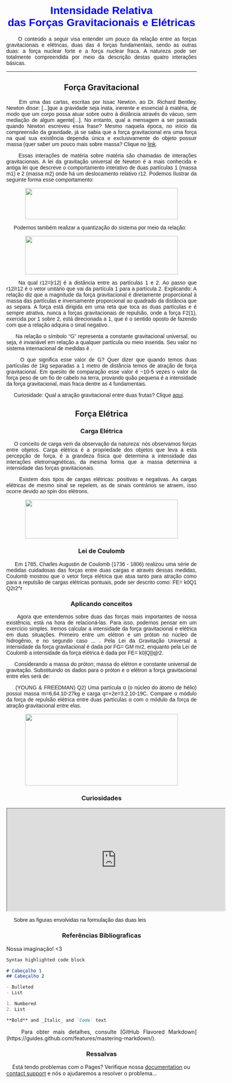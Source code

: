<link rel="icon" type="image/png" href="https://user-images.githubusercontent.com/85965849/122329635-26a57e00-cf08-11eb-9522-a89398c551bd.png"/>
  
# <center><font face="arial" color="blue">Intensidade Relativa <br> das Forças Gravitacionais e Elétricas</font></center>

<p></p>

<P align="justify">
  <font face="arial">&nbsp;&nbsp;&nbsp;&nbsp;&nbsp;O conteúdo a seguir visa entender um pouco da relação entre as forças gravitacionais e elétricas, duas das 4 forças fundamentais, sendo as outras duas: a força nuclear forte e a força nuclear fraca. A natureza pode ser totalmente compreendida por meio da descrição destas quatro interações básicas.
  </font>
</P>
<p></p>

 
<HR>
<p></p>
  
## <CENTER>Força Gravitacional</CENTER>
<font face="arial">
<P align="justify">&nbsp;&nbsp;&nbsp;&nbsp;&nbsp;Em uma das cartas, escritas por Issac Newton, ao Dr. Richard Bentley, Newton disse: [...]que a gravidade seja inata, inerente e essencial à matéria, de modo que um corpo possa atuar sobre outro à distância através do vácuo, sem mediação de algum agente[...]. No entanto, qual a mensagem a ser passada quando Newton escreveu essa frase? Mesmo naquela época, no início da compreensão da gravidade, já se sabia que a força gravitacional era uma força na qual sua existência dependia única e exclusivamente do objeto possuir massa (quer saber um pouco mais sobre massa? Clique no <a href="https://youtu.be/fhCt_hWLXog/">link</a>.
</P>

<P align="justify">&nbsp;&nbsp;&nbsp;&nbsp;&nbsp;Essas interações de matéria sobre matéria são chamadas de interações gravitacionais. A lei da gravitação universal de Newton é a mais conhecida e antiga lei que descreve o comportamento interativo de duas partículas 1 (massa m1) e 2 (massa m2) onde há um deslocamento relativo r12.
Podemos Ilustrar da seguinte forma esse comportamento:
</P>

<P>
  <CENTER>
    <img src="https://user-images.githubusercontent.com/85965849/122330857-49389680-cf0a-11eb-93ce-43b1cc1c9ca6.PNG" NAME="figura1" ALIGN=BOTTOM WIDTH=404 HEIGHT=83>
  </CENTER>
</P>

<P align="justify">&nbsp;&nbsp;&nbsp;&nbsp;&nbsp;Podemos também realizar a quantização do sistema por meio da relação:
</P>

<P>
  <CENTER>
    <img src="https://user-images.githubusercontent.com/85965849/122330960-7422ea80-cf0a-11eb-8035-16bc06593031.PNG" NAME="figura2" ALIGN=BOTTOM WIDTH=404 HEIGHT=102>
  </CENTER>
</P>

<P align="justify">&nbsp;&nbsp;&nbsp;&nbsp;&nbsp;Na qual r12=|r12| é a distância entre as partículas 1 e 2. Ao passo que r12/r12 é o vetor unitário que vai da partícula 1 para a partícula 2. Explicando: A relação diz que a magnitude da força gravitacional é diretamente proporcional à massa das partículas e inversamente proporcional ao quadrado da distância que as separa. A força está dirigida em uma reta que toca as duas partículas e é sempre atrativa, nunca a forças gravitacionais de repulsão, onde a força F2(1), exercida por 1 sobre 2, está direcionada a 1, que é o sentido oposto de   fazendo com que a relação adquira o sinal negativo.
</P>
  
<P align="justify">&nbsp;&nbsp;&nbsp;&nbsp;&nbsp;Na relação o símbolo “G” representa a constante gravitacional universal, ou seja, é invariável em relação a qualquer partícula ou meio inserida. Seu valor no sistema internacional de medidas é .
</P>

<P align="justify">&nbsp;&nbsp;&nbsp;&nbsp;&nbsp;O que significa esse valor de G? Quer dizer que quando temos duas partículas de 1kg separadas a 1 metro de distância temos  de atração de força gravitacional. Em quesito de comparação esse valor é ~10-5 vezes o valor da força peso de um fio de cabelo na terra, provando quão pequena é a intensidade da força gravitacional, mais fraca dentre as 4 fundamentais.
</P>
<P align="justify">&nbsp;&nbsp;&nbsp;&nbsp;&nbsp;Curiosidade: Qual a atração gravitacional entre duas frutas? Clique <a href="https://youtu.be/Ml97r6O_WgE/">aqui</a>.</P></font>


## <CENTER>Força Elétrica</CENTER>

### <CENTER>Carga Elétrica</CENTER>
<font face="arial">
<P align="justify">&nbsp;&nbsp;&nbsp;&nbsp;&nbsp;O conceito de carga vem da observação da natureza: nós observamos forças entre objetos. Carga elétrica é a propriedade dos objetos que leva a esta percepção de força, é a grandeza física que determina a intensidade das interações eletromagnéticas, da mesma forma que a massa determina a intensidade das forças gravitacionais.
</P>

<P align="justify">&nbsp;&nbsp;&nbsp;&nbsp;&nbsp;Existem dois tipos de cargas elétricas: positivas e negativas. As cargas elétricas de mesmo sinal se repelem, as de sinais contrários se atraem, isso ocorre devido ao spin dos elétrons.
</P>
</font>
<P>
  <CENTER>
    <img src="https://user-images.githubusercontent.com/85965849/122331101-a6cce300-cf0a-11eb-9fe3-10b6c31e11f8.PNG" NAME="figura3" ALIGN=BOTTOM WIDTH=404 HEIGHT=103>
  </CENTER>
</P>

### <CENTER>Lei de Coulomb</CENTER>
<font face="arial">
<P align="justify">&nbsp;&nbsp;&nbsp;&nbsp;&nbsp;Em 1785, Charles Augustin de Coulomb (1736 - 1806) realizou uma série de medidas cuidadosas das forças entre duas cargas e através dessas medidas, Coulomb mostrou que o vetor força elétrica que atua tanto para atração como para a repulsão de cargas elétricas pontuais,  pode ser descrito como:
FE= k0Q1 Q2r2^r
</P>
</font>

### <CENTER>Aplicando conceitos</CENTER>
<font face="arial">
<P align="justify">&nbsp;&nbsp;&nbsp;&nbsp;&nbsp;Agora que entendemos sobre duas das forças mais importantes de nossa existência, está na hora de relacioná-las. Para isso, podemos pensar em um exercício simples. Iremos calcular a intensidade da força gravitacional e elétrica em duas situações. Primeiro entre um elétron e um próton no núcleo de hidrogênio, e no segundo caso ... . Pela Lei da Gravitação Universal a intensidade da força gravitacional é dada por FG= GM mr2, enquanto pela Lei de Coulomb a intensidade da força elétrica é dada por  FE= k0|Q||q|r2.
</P>
<P align="justify">&nbsp;&nbsp;&nbsp;&nbsp;&nbsp;Considerando a massa do próton; massa do elétron e constante universal de gravitação. Substituindo os dados para o próton e o elétron a força gravitacional entre eles será de:
</P>


<p align="justify">&nbsp;&nbsp;&nbsp;&nbsp;&nbsp;(YOUNG & FREEDMAN) Q2) Uma partícula α (o núcleo do átomo de hélio) possui massa m=6,64.10-27kg e carga q=+2e=3,2.10-19C. Compare o módulo da força de repulsão elétrica entre duas partículas α com o módulo da força de atração gravitacional entre elas.</p>

 
<P>
  <CENTER>
    <img src="https://user-images.githubusercontent.com/85965849/122140521-d8b64a80-ce21-11eb-82ab-7c30e792dc3c.png" NAME="figura4" ALIGN=BOTTOM WIDTH=404 HEIGHT=190>
  </CENTER>
</P>
</font>

### <CENTER>Curiosidades</CENTER>
<font face="arial">

<CENTER>
  <IFRAME WIDTH="577" HEIGHT="271" SRC="https://www.youtube.com/embed/T41VKdFa3eU"></IFRAME>
</CENTER>


  <p align="justify">&nbsp;&nbsp;&nbsp;&nbsp;&nbsp;Sobre as figuras envolvidas na formulação das duas leis</p>
</font>


### <CENTER>Referências Bibliograficas</CENTER>

<p align="justify">Nossa imaginação! <3</p>


```markdown
Syntax highlighted code block

# Cabeçalho 1
## Cabeçalho 2

- Bulleted
- List

1. Numbered
2. List

**Bold** and _Italic_ and `Code` text
```

<p align="justify">&nbsp;&nbsp;&nbsp;&nbsp;Para obter mais detalhes, consulte [GitHub Flavored Markdown](https://guides.github.com/features/mastering-markdown/).</p>


### <CENTER>Ressalvas</CENTER>

&nbsp;&nbsp;&nbsp;&nbsp;Está tendo problemas com o Pages? Verifique nossa [documentation](https://docs.github.com/categories/github-pages-basics/) ou [contact support](https://support.github.com/contact) e nós o ajudaremos a resolver o problema...
